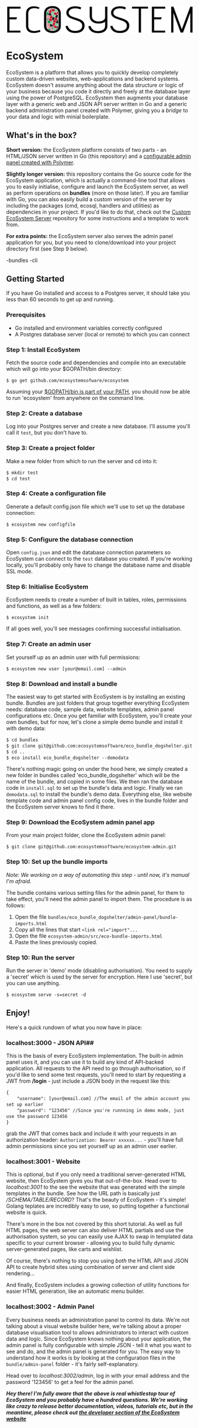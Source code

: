 ![](https://raw.githubusercontent.com/ecosystemsoftware/ecosystem-website/master/themes/ecosystem/static/images/eco-logo-colour.png)

# EcoSystem

EcoSystem is a platform that allows you to quickly develop completely custom data-driven websites, web-applications and backend systems.  EcoSystem doesn't assume anything about the data structure or logic of your business because you code it directly and freely at the database layer using the power of PostgreSQL.  EcoSystem then augments your database layer with a generic web and JSON API server written in Go and a generic backend administration panel created with Polymer, giving you a *bridge* to your data and logic with minial boilerplate.

## What's in the box?

**Short version:** the EcoSystem platform consists of two parts - an HTML/JSON server written in Go (this repository) and a [configurable admin panel created with Polymer](https://github.com/ecosystemsoftware/ecosystem-admin).

**Slightly longer version:** this repository contains the Go source code for the EcoSystem application, which is actually a command-line tool that allows you to easily initialise, configure and launch the EcoSystem server, as well as perform operations on **bundles** (more on those later).  If you are familiar with Go, you can also easily build a custom version of the server by including the packages (cmd, ecosql, handlers and utilities) as dependencies in your project. If you'd like to do that, check out the [Custom EcoSystem Server](https://github.com/ecosystemsoftware/ecosystem-server-custom) repository for some instructions and a template to work from.

**For extra points:** the EcoSystem server also serves the admin panel application for you, but you need to clone/download into your project directory first (see Step 9 below).

-bundles
-cli

## Getting Started

If you have Go installed and access to a Postgres server, it should take you less than 60 seconds to get up and running.

### Prerequisites

- Go installed and environment variables correctly configured
- A Postgres database server (local or remote) to which you can connect

### Step 1: Install EcoSystem

Fetch the source code and dependencies and compile into an executable which will go into your $GOPATH/bin directory:

```
$ go get github.com/ecosystemsofware/ecosystem
```

Assuming your [$GOPATH/bin is part of your PATH](https://golang.org/doc/install), you should now be able to run 'ecosystem' from anywhere on the command line.

### Step 2:  Create a database

Log into your Postgres server and create a new database.  I'll assume you'll call it `test`, but you don't have to.

### Step 3: Create a project folder

Make a new folder from which to run the server and cd into it:

```
$ mkdir test
$ cd test
```

### Step 4: Create a configuration file

Generate a default config.json file which we'll use to set up the database connection:

```
$ ecosystem new configfile
```

### Step 5: Configure the database connection

Open `config.json` and edit the database connection parameters so EcoSystem can connect to the `test` database you created.  If you're working locally, you'll probably only have to change the database name and disable SSL mode.

### Step 6: Initialise EcoSystem

EcoSystem needs to create a number of built in tables, roles, permissions and functions, as well as a few folders:

```
$ ecosystem init
```
If all goes well, you'll see messages confirming successful initialisation.

### Step 7: Create an admin user

Set yourself up as an admin user with full permissions:

```
$ ecosystem new user [your@email.com] --admin
```

### Step 8: Download and install a bundle

The easiest way to get started with EcoSystem is by installing an existing bundle.  Bundles are just folders that group together everything EcoSystem needs: database code, sample data, website templates, admin panel configurations etc.  Once you get familiar with EcoSystem, you'll create your own bundles, but for now, let's clone a simple demo bundle and install it with demo data:

```
$ cd bundles
$ git clone git@github.com:ecosystemsoftware/eco_bundle_dogshelter.git
$ cd ..
$ eco install eco_bundle_dogshelter --demodata
```

There's nothing magic going on under the hood here, we simply created a new folder in bundles called 'eco_bundle_dogshelter' which will be the name of the bundle, and copied in some files.  We then ran the database code in `install.sql` to set up the bundle's data and logic.  Finally we ran `demodata.sql` to install the bundle's demo data.  Everything else, like website template code and admin panel config code, lives in the bundle folder and the EcoSystem server knows to find it there.

### Step 9: Download the EcoSystem admin panel app

From your main project folder, clone the EcoSystem admin panel:

```
$ git clone git@github.com:ecosystemsoftware/ecosystem-admin.git
```

### Step 10: Set up the bundle imports

*Note:  We working on a way of automating this step - until now, it's manual I'm afraid.*

The bundle contains various setting files for the admin panel, for them to take effect, you'll need the admin panel to import them.  The procedure is as follows:

1.  Open the file `bundles/eco_bundle_dogshelter/admin-panel/bundle-imports.html`
2.  Copy all the lines that start `<link rel="import"...`
3.  Open the file `ecosystem-admin/src/eco-bundle-imports.html`
4.  Paste the lines previously copied.

### Step 10: Run the server

Run the server in 'demo' mode (disabling authorisation).  You need to supply a 'secret' which is used by the server for encryption.  Here I use 'secret', but you can use anything.

```
$ ecosystem serve -s=secret -d
```

## Enjoy!

Here's a quick rundown of what you now have in place:

### localhost:3000 - JSON API##

This is the basis of every EcoSystem implementation.  The built-in admin panel uses it, and you can use it to build any kind of API-backed application.  All requests to the API need to go through authorisation, so if you'd like to send some test requests, you'll need to start by requesting a JWT from **/login** - just include a JSON body in the request like this:

```
{
    "username": [your@email.com] //The email of the admin account you set up earlier
    "password": "123456" //Since you're runnning in demo mode, just use the password 123456 
}
```

grab the JWT that comes back and include it with your requests in an authorization header: `Authorization: Bearer xxxxxx...` - you'll have full admin permissions since you set yourself up as an admin user earlier.

### localhost:3001 - Website ###

This is optional, but if you only need a traditional server-generated HTML website, then EcoSystem gives you that out-of-the-box.  Head over to *localhost:3001* to the see the website that was generated with the simple templates in the bundle.  See how the URL path is basically just */SCHEMA/TABLE/RECORD*? That's the beauty of EcoSystem - it's simple!  Golang teplates are incredibly easy to use, so putting together a functional website is quick.

There's more in the box not covered by this short tutorial.  As well as full HTML pages, the web server can also deliver HTML partials and use the authorisation system, so you can easily use AJAX to swap in templated data specific to your current browser - allowing you to build fully dynamic server-generated pages, like carts and wishlist.

Of course, there's nothing to stop you using *both* the HTML API and JSON API to create hybrid sites using combination of server and client side rendering...

And finally, EcoSystem includes a growing collection of utility functions for easier HTML generation, like an automatic menu builder.

### localhost:3002 - Admin Panel ###

Every business needs an administration panel to control its data.  We're not talking about a visual website builder here, we're talking about a proper database visualisation tool to allows administrators to interact with custom data and logic.  Since EcoSystem knows nothing about your application, the admin panel is fully configurable with simple JSON - tell it what you want to see and do, and the admin panel is generated for you.  The easy way to understand how it works is by looking at the configuration files in the `bundle/admin-panel` folder - it's fairly self-explanatory.

Head over to *localhost:3002/admin*, log in with your email address and the password '123456' to get a feel for the admin panel.

***Hey there! I'm fully aware that the above is real whistlestop tour of EcoSystem and you probably have a hundred questions.  We're working like crazy to release better documentation, videos, tutorials etc, but in the meantime, please check out [the developer section of the EcoSystem website](www.ecosystem.software/developers)***

<!--## Commands

## Command Line Flags

The following is a list of available command line flags when starting the server.

| Flag                  | Function                                 | Required | Default        |
| --------------------- | ---------------------------------------- | -------- | -------------- |
| -pgname               | The name of the Postgres database to connect to | YES      |                |
| -pgserver             | The server address for the Postgres connection |          | localhost |
| -pgport               | The server port for the Postgres connection |          | 5432 |
| -pgdisablessl         | Disbles SSL mode in the Postgres connection (for development) |          | FALSE          |
| -pguser               | Username of database superuser with which to connect to the database for initial setup |       | postgres               |
| -pgpw                 | Postgres connection password |          | localhost |
| -secret               | The secret used to sign JWTs             | YES      |                |
| -createadminwithemail | Bootstrap the installation with an admin user with this email address |          |                |
| -siteslug             | The URL slug for the public facing website |          | "site"         |
| -privateslug          | The URL slug for the authenticated HTML api |          | "private"      |
| -smtphost             | SMTP server for outgoing emails          |          |                |
| -smtpuser             | SMTP authentication username             |          |                |
| -smtppw               | SMTP authentication password             |          |                |
| -smtpfrom             | 'From' address for outgoing emails       |          |                |
| -emailFrom            | 'From' name for outgoing emails          |          | =-smtpfrom     |
| -demomode           | Run server in demo mode or not. Demo mode basically bypasses login. See below.      |          | FALSE  |
| -demorole           | Role to use when running in demo mode     |          | "admin"    |

## SMTP Configuration

SMTP settings for outgoing email are not strictly required, but the login system will not work without them.  If incomplete credentials are provided, a warning will be displayed, but startup will not fail.

If complete credentials are provided, the system will ping the server to test the connection.  If the ping fails, startup will exit.

### Demo mode

As a convenience, the server can be run in *demo mode*.  In this mode, any requests to log in will bypass email and magic code checking (i.e. anything can be entered) and return a JWT encoded with a random UUID.  Subsequent calls to the API with this JWT will be authorised with the role specified with the flag `-demorole` which defaults to "admin".

### Licence

**Build freely with EcoSystem**.  The EcoSystem Server and The EcoSystem Admin Panel App are licensed under the [Apache 2.0 License](https://www.apache.org/licenses/LICENSE-2.0).  The content on the [EcoSystem website] (http://www.ecosystem.software) is licensed under a [Creative Commons Attribution-NonCommercial-NoDerivatives 4.0 International License](http://creativecommons.org/licenses/by-nc-nd/4.0/).  Neither licence grants permission to use the trade names, trademarks, service marks, or product names of EcoSystem Software LLP, including the EcoSystem logo and symbol, except as required for reasonable and customary use.-->